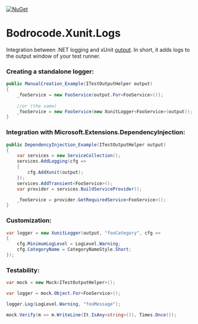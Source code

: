 [![NuGet](http://img.shields.io/nuget/v/Bodrocode.Xunit.Logs.svg)](https://www.nuget.org/packages/Bodrocode.Xunit.Logs/)

# Bodrocode.Xunit.Logs

Integration between .NET logging and xUnit [output](https://xunit.net/docs/capturing-output).
In short, it adds logs to the output window of your test runner.

### Creating a standalone logger:
```cs
public ManualCreation_Example(ITestOutputHelper output)
{
    _fooService = new FooService(output.For<FooService>());
    
    //or (the same)
    _fooService = new FooService(new XunitLogger<FooService>(output));
}
```

### Integration with Microsoft.Extensions.DependencyInjection:
```cs
public DependencyInjection_Example(ITestOutputHelper output)
{
    var services = new ServiceCollection();
    services.AddLogging(cfg =>
    {
        cfg.AddXunit(output);
    });
    services.AddTransient<FooService>();
    var provider = services.BuildServiceProvider();

    _fooService = provider.GetRequiredService<FooService>();
}
```

### Customization:

```cs
var logger = new XunitLogger(output, "fooCategory", cfg =>
{
    cfg.MinimumLogLevel = LogLevel.Warning;
    cfg.CategoryName = CategoryNameStyle.Short;
});
```

### Testability:

```cs
var mock = new Mock<ITestOutputHelper>();

var logger = mock.Object.For<FooService>();

logger.Log(LogLevel.Warning, "fooMessage");

mock.Verify(m => m.WriteLine(It.IsAny<string>()), Times.Once());
```
